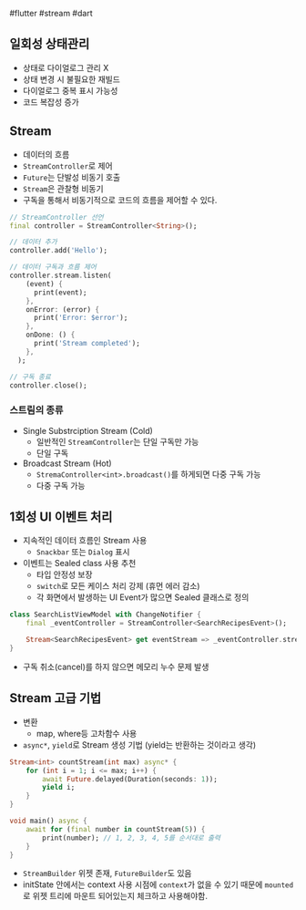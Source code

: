 #flutter #stream #dart


## 일회성 상태관리
- 상태로 다이얼로그 관리 X
- 상태 변경 시 불필요한 재빌드
- 다이얼로그 중복 표시 가능성
- 코드 복잡성 증가


## Stream
- 데이터의 흐름
- `StreamController`로 제어
- `Future`는 단발성 비동기 호출
- `Stream`은 관찰형 비동기
- 구독을 통해서 비동기적으로 코드의 흐름을 제어할 수 있다.

```dart
// StreamController 선언
final controller = StreamController<String>();

// 데이터 추가
controller.add('Hello');

// 데이터 구독과 흐름 제어
controller.stream.listen(
    (event) {
      print(event);
    },
    onError: (error) {
      print('Error: $error');
    },
    onDone: () {
      print('Stream completed');
    },
  );

// 구독 종료
controller.close();
```

### 스트림의 종류
- Single Substrciption Stream (Cold)
	- 일반적인 `StreamController`는 단일 구독만 가능
	- 단일 구독
- Broadcast Stream (Hot)
	- `StremaController<int>.broadcast()`를 하게되면 다중 구독 가능
	- 다중 구독 가능

## 1회성 UI 이벤트 처리
- 지속적인 데이터 흐름인 Stream 사용
	- `Snackbar` 또는 `Dialog` 표시
- 이벤트는 Sealed class 사용 추천
	- 타입 안정성 보장 
	- `switch`로 모든 케이스 처리 강제 (휴먼 에러 감소)
	- 각 화면에서 발생하는 UI Event가 많으면 Sealed 클래스로 정의

```dart
class SearchListViewModel with ChangeNotifier {
	final _eventController = StreamController<SearchRecipesEvent>();

	Stream<SearchRecipesEvent> get eventStream => _eventController.stream;
}
```

- 구독 취소(cancel)를 하지 않으면 메모리 누수 문제 발생

## Stream 고급 기법
- 변환 
	- map, where등 고차함수 사용
- `async*`, `yield`로 Stream 생성 기법 (yield는 반환하는 것이라고 생각)
```dart
Stream<int> countStream(int max) async* {
	for (int i = 1; i <= max; i++) {
		await Future.delayed(Duration(seconds: 1));
		yield i;
	}
}

void main() async {
	await for (final number in countStream(5)) {
		print(number); // 1, 2, 3, 4, 5를 순서대로 출력
	}
}
```
- `StreamBuilder` 위젯 존재, `FutureBuilder`도 있음
- initState 안에서는 context 사용 시점에 `context`가 없을 수 있기 때문에 `mounted`로 위젯 트리에 마운트 되어있는지 체크하고 사용해야함.